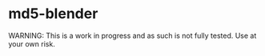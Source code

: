 # md5-blender

WARNING: This is a work in progress and as such is not fully tested. Use at your own risk.
